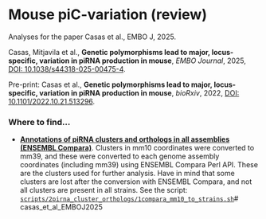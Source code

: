 # Mouse piC-variation (review)

Analyses for the paper Casas et al., EMBO J, 2025. 

Casas, Mitjavila et al., **Genetic polymorphisms lead to major, locus-specific, variation in piRNA production in mouse**, *EMBO Journal*, 2025, [DOI: 10.1038/s44318-025-00475-4](https://doi.org/10.1038/s44318-025-00475-4).

Pre-print: Casas et al., **Genetic polymorphisms lead to major, locus-specific, variation in piRNA production in mouse**, *bioRxiv*, 2022, [DOI: 10.1101/2022.10.21.513296](https://doi.org/10.1101/2022.10.21.513296).

### Where to find...

* [**Annotations of piRNA clusters and orthologs in all assemblies (ENSEMBL Compara)**](https://github.com/amitjavilaventura/mouse-piRNA-variation__review/tree/main/output/02-pirna_clusters_orthologs). Clusters in mm10 coordinates were converted to mm39, and these were converted to each genome assembly coordinates (including mm39) using ENSEMBL Compara Perl API. These are the clusters used for further analysis. Have in mind that some clusters are lost after the conversion with ENSEMBL Compara, and not all clusters are present in all strains. See the script: [`scripts/2pirna_cluster_orthologs/1compara_mm10_to_strains.sh`](https://github.com/amitjavilaventura/mouse-piRNA-variation__review/blob/main/scripts/2pirna_cluster_orthologs/1compara_mm10_to_strains.sh)# casas_et_al_EMBOJ2025
